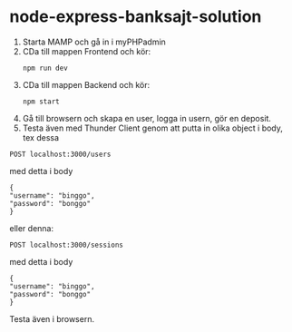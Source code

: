 # node-express-banksajt-solution

1. Starta MAMP och gå in i myPHPadmin
2. CDa till mappen Frontend och kör:
   ```
   npm run dev
   ```
3. CDa till mappen Backend och kör:
   ```
   npm start
   ```
4. Gå till browsern och skapa en user, logga in usern, gör en deposit.
5. Testa även med Thunder Client genom att putta in olika object i body, tex dessa

```
POST localhost:3000/users
```

med detta i body

```
{
"username": "binggo",
"password": "bonggo"
}
```

eller denna:

```
POST localhost:3000/sessions
```

med detta i body

```
{
"username": "binggo",
"password": "bonggo"
}
```

Testa även i browsern.
